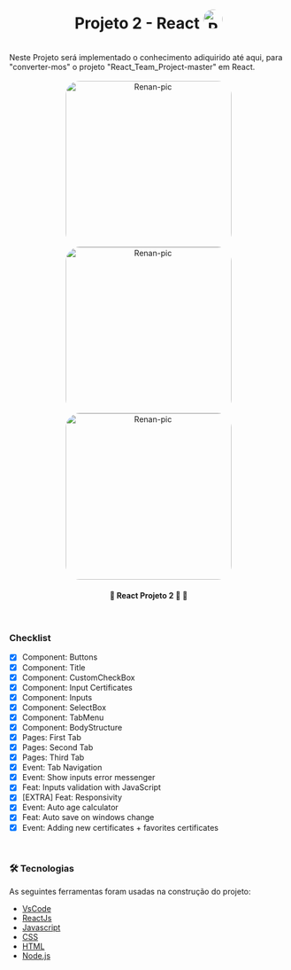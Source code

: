 <h1 align="center"> Projeto 2 - React  <img alt="Renan-pic" height="35" style="border-radius:25px;" src="https://user-images.githubusercontent.com/36648528/139155648-84368f96-ed86-4d45-b5dc-88f35bebbac5.png"></h1>
<br />
Neste Projeto será implementado o conhecimento adiquirido até aqui, para "converter-mos" o projeto "React_Team_Project-master" em React.
<br /><br />
<div float="left" align="center">
<img alt="Renan-pic" height="300" style="border-radius:25px;" src="https://user-images.githubusercontent.com/36648528/139703557-d1a3baa8-250e-45ce-916a-b3985b509b3f.png">
<img alt="Renan-pic" height="300" style="border-radius:25px;" src="https://user-images.githubusercontent.com/36648528/139704081-5e7dc9eb-8036-43f7-9dc5-bad60f9ffa55.png">
<img alt="Renan-pic" height="300" style="border-radius:25px;" src="https://user-images.githubusercontent.com/36648528/139704145-93b97085-5670-4c70-b1fc-5e846bcb4bb0.png">
</div>


<h4 align="center"> 🚧  React Projeto 2 🚀 🚧 </h4><br />

### Checklist

- [x] Component: Buttons
- [x] Component: Title
- [x] Component: CustomCheckBox
- [x] Component: Input Certificates
- [x] Component: Inputs
- [x] Component: SelectBox
- [x] Component: TabMenu
- [x] Component: BodyStructure
- [x] Pages: First Tab
- [x] Pages: Second Tab
- [x] Pages: Third Tab
- [x] Event: Tab Navigation
- [x] Event: Show inputs error messenger
- [x] Feat: Inputs validation with JavaScript
- [x] [EXTRA] Feat: Responsivity
- [x] Event: Auto age calculator
- [x] Feat: Auto save on windows change
- [x] Event: Adding new certificates + favorites certificates
</br>

### 🛠 Tecnologias

As seguintes ferramentas foram usadas na construção do projeto:

- [VsCode](https://code.visualstudio.com/)
- [ReactJs](https://pt-br.reactjs.org/)
- [Javascript](https://www.javascript.com/)
- [CSS](https://reactnative.dev/)
- [HTML](https://www.typescriptlang.org/)
- [Node.js](https://nodejs.org/en/)
